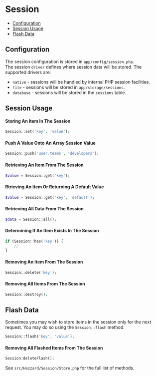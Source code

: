 # Session

- [Configuration](#configuration)
- [Session Usage](#session-usage)
- [Flash Data](#flash-data)

## Configuration

The session configuration is stored in `app/config/session.php`. <br>
The session `driver` defines where session data will be stored. The supported drivers are:

- `native` - sessions will be handled by internal PHP session facilities.
- `file` - sessions will be stored in `app/storage/sessions`.
- `database` - sessions will be stored in the `sessions` table.

## Session Usage

#### Storing An Item In The Session

```php
Session::set('key', 'value');
```

#### Push A Value Onto An Array Session Value

```php
Session::push('user.teams', 'developers');
```

#### Retrieving An Item From The Session

```php
$value = Session::get('key');
```

#### Rtrieving An Item Or Returning A Default Value

```php
$value = Session::get('key', 'default');
```

#### Retrieving All Data From The Session

```php
$data = Session::all();
```

#### Determining If An Item Exists In The Session

```php
if (Session::has('key')) {
    //
}
```

#### Removing An Item From The Session

```php
Session::delete('key');
```

#### Removing All Items From The Session

```php
Session::destroy();
```
## Flash Data

Sometimes you may wish to store items in the session only for the next request. You may do so using the `Session::flash` method:

```php
Session::flash('key', 'value');
```

#### Removing All Flashed Items From The Session

```php
Session:deleteFlash();
```

See `src/Hazzard/Session/Store.php` for the full list of methods.
